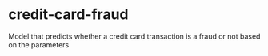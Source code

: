 # credit-card-fraud
Model that predicts whether a credit card transaction is a fraud or not based on the parameters
